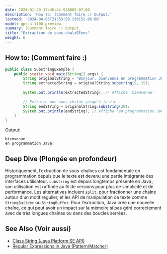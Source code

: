 ```yaml
---
date: 2024-01-20 17:45:44.938009-07:00
description: 'How to: (Comment faire :) Output.'
lastmod: '2024-04-05T21:53:59.130152-06:00'
model: gpt-4-1106-preview
summary: (Comment faire :) Output.
title: "Extraction de sous-cha\xEEnes"
weight: 6
---
```


## How to: (Comment faire :)
```java
public class SubstringExample {
    public static void main(String[] args) {
        String originalString = "Bonjour, bienvenue en programmation Java!";
        String extractedString = originalString.substring(9, 19);
        
        System.out.println(extractedString); // Affiche 'bienvenue'
        
        // Extraire une sous-chaîne jusqu'à la fin
        String endString = originalString.substring(20);
        System.out.println(endString); // Affiche 'en programmation Java!'
    }
}
```
Output:
```
bienvenue
en programmation Java!
```

## Deep Dive (Plongée en profondeur)
Historiquement, l’extraction de sous-chaînes est fondamentale en programmation depuis que le texte est devenu une partie intégrante des interfaces utilisateur. `substring` est depuis longtemps présente en Java ; son utilisation est raffinée au fil de versions pour plus de simplicité et de performance. Les alternatives incluent `split`, pour fractionner une chaîne autour d'un motif régulier, et les API de manipulation de texte comme `StringBuilder` ou `StringBuffer`. Pour l’extraction, Java crée une nouvelle chaîne, ce qui peut avoir un impact sur la mémoire si pas géré correctement avec de très longues chaînes ou dans des boucles serrées.

## See Also (Voir aussi)
- [Class String (Java Platform SE API)](https://docs.oracle.com/javase/7/docs/api/java/lang/String.html#substring(int,int))
- [Regular Expressions in Java (Pattern/Matcher)](https://docs.oracle.com/javase/tutorial/essential/regex/)
